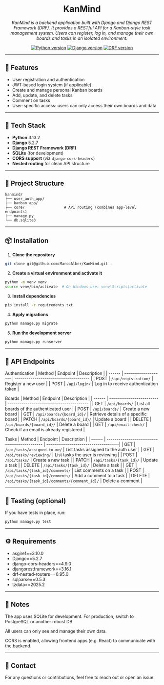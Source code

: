 <h1 align="center">KanMind</h1>

<p align="center">
  <em>KanMind is a backend application built with Django and Django REST Framework (DRF).  
  It provides a RESTful API for a Kanban-style task management system.  
  Users can register, log in, and manage their own boards and tasks in an isolated environment.</em>
  <br>
</p>

<p align="center">
  <a href="https://www.python.org/"><img src="https://img.shields.io/badge/Python-3.13.2-blue?logo=python&logoColor=white" alt="Python version"></a>
  <a href="https://www.djangoproject.com/"><img src="https://img.shields.io/badge/Django-5.2.7-success?logo=django&logoColor=white" alt="Django version"></a>
  <a href="https://www.django-rest-framework.org/"><img src="https://img.shields.io/badge/DRF-3.16.1-red?logo=django&logoColor=white" alt="DRF version"></a>
</p>

<hr>

## 🔧 Features

- User registration and authentication  
- JWT-based login system (if applicable)  
- Create and manage personal Kanban boards  
- Add, update, and delete tasks  
- Comment on tasks  
- User-specific access: users can only access their own boards and data  

---

## 🚀 Tech Stack

- **Python** 3.13.2  
- **Django** 5.2.7  
- **Django REST Framework (DRF)**  
- **SQLite** (for development)  
- **CORS support** (via `django-cors-headers`)  
- **Nested routing** for clean API structure  

---

## 📁 Project Structure

```text
kanmind/
├── user_auth_app/
├── kanban_app/
├── core/                  # API routing (combines app-level endpoints)
├── manage.py
└── db.sqlite3
```

---

## 📦 Installation

1. **Clone the repository**
```bash
git clone git@github.com:MarcoAlber/KanMind.git .
```

2. **Create a virtual environment and activate it**
```bash
python -m venv venv
source venv/bin/activate  # On Windows use: venv\Scripts\activate
```

3. **Install dependencies**
```bash
pip install -r requirements.txt
```

4. **Apply migrations**
```bash
python manage.py migrate
```

5. **Run the development server**

```bash
python manage.py runserver
```

---

## 🔑 API Endpoints


Authentication
| Method | Endpoint             | Description                            |
| ------ | -------------------- | -------------------------------------- |
| POST   | `/api/registration/` | Register a new user                    |
| POST   | `/api/login/`        | Log in to receive authentication token |


Boards
| Method | Endpoint                  | Description                               |
| ------ | ------------------------- | ----------------------------------------- |
| GET    | `/api/boards/`            | List all boards of the authenticated user |
| POST   | `/api/boards/`            | Create a new board                        |
| GET    | `/api/boards/{board_id}/` | Retrieve details of a specific board      |
| PATCH  | `/api/boards/{board_id}/` | Update a board                            |
| DELETE | `/api/boards/{board_id}/` | Delete a board                            |
| GET    | `/api/email-check/`       | Check if an email is already registered   |


Tasks
| Method | Endpoint                                      | Description                          |
| ------ | --------------------------------------------- | -------------------------------------|
| GET    | `/api/tasks/assigned-to-me/`                  | List tasks assigned to the auth user |
| GET    | `/api/tasks/reviewing/`                       | List tasks the user is reviewing     |
| POST   | `/api/tasks/`                                 | Create a new task                    |
| PATCH  | `/api/tasks/{task_id}/`                       | Update a task                        |
| DELETE | `/api/tasks/{task_id}/`                       | Delete a task                        |
| GET    | `/api/tasks/{task_id}/comments/`              | List comments on a task              |
| POST   | `/api/tasks/{task_id}/comments/`              | Add a comment to a task              |
| DELETE | `/api/tasks/{task_id}/comments/{comment_id}/` | Delete a comment                     |

---

## 🥪 Testing (optional)
If you have tests in place, run:
```bash
python manage.py test
```

---

## ⚙️ Requirements
- asgiref==3.10.0
- Django==5.2.7
- django-cors-headers==4.9.0
- djangorestframework==3.16.1
- drf-nested-routers==0.95.0
- sqlparse==0.5.3
- tzdata==2025.2

---

## 📌 Notes
The app uses SQLite for development.
For production, switch to PostgreSQL or another robust DB.

All users can only see and manage their own data.

CORS is enabled, allowing frontend apps (e.g. React) to communicate with the backend.

---

## 📨 Contact
For any questions or contributions, feel free to reach out or open an issue.
